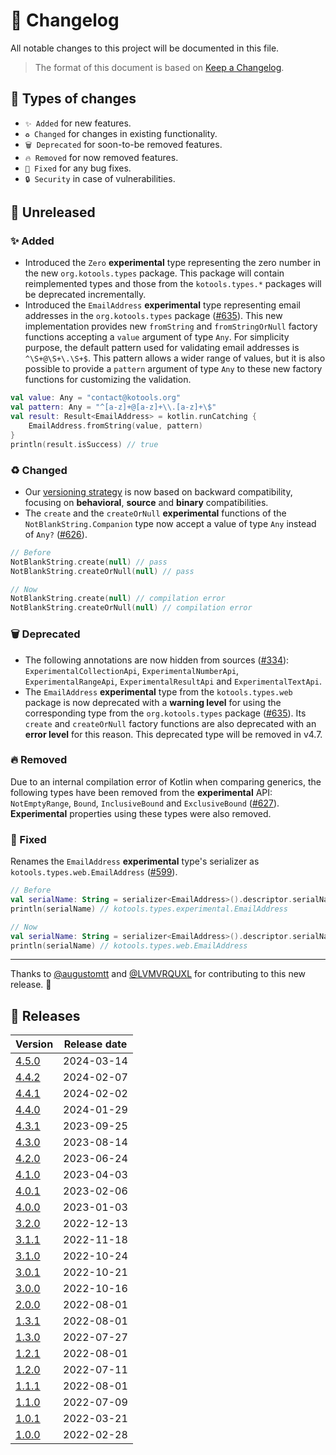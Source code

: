 # 🔄 Changelog

All notable changes to this project will be documented in this file.

> The format of this document is based on
> [Keep a Changelog](https://keepachangelog.com/en/1.1.0).

## 🤔 Types of changes

- `✨ Added` for new features.
- `♻️ Changed` for changes in existing functionality.
- `🗑️ Deprecated` for soon-to-be removed features.
- `🔥 Removed` for now removed features.
- `🐛 Fixed` for any bug fixes.
- `🔒 Security` in case of vulnerabilities.

## 🚧 Unreleased

### ✨ Added

- Introduced the `Zero` **experimental** type representing the zero number in
  the new `org.kotools.types` package.
  This package will contain reimplemented types and those from the
  `kotools.types.*` packages will be deprecated incrementally.
- Introduced the `EmailAddress` **experimental** type representing email
  addresses in the `org.kotools.types` package ([#635]).
  This new implementation provides new `fromString` and `fromStringOrNull`
  factory functions accepting a `value` argument of type `Any`.
  For simplicity purpose, the default pattern used for validating email
  addresses is `^\S+@\S+\.\S+$`.
  This pattern allows a wider range of values, but it is also possible to
  provide a `pattern` argument of type `Any` to these new factory functions for
  customizing the validation.

```kotlin
val value: Any = "contact@kotools.org"
val pattern: Any = "^[a-z]+@[a-z]+\\.[a-z]+\$"
val result: Result<EmailAddress> = kotlin.runCatching {
    EmailAddress.fromString(value, pattern)
}
println(result.isSuccess) // true
```

### ♻️ Changed

- Our [versioning strategy](documentation/versioning-strategy.md) is now based
  on backward compatibility, focusing on **behavioral**, **source** and
  **binary** compatibilities.
- The `create` and the `createOrNull` **experimental** functions of the
  `NotBlankString.Companion` type now accept a value of type `Any` instead of
  `Any?` ([#626]).

```kotlin
// Before
NotBlankString.create(null) // pass
NotBlankString.createOrNull(null) // pass

// Now
NotBlankString.create(null) // compilation error
NotBlankString.createOrNull(null) // compilation error
```

### 🗑️ Deprecated

- The following annotations are now hidden from sources ([#334]):
  `ExperimentalCollectionApi`, `ExperimentalNumberApi`, `ExperimentalRangeApi`,
  `ExperimentalResultApi` and `ExperimentalTextApi`.
- The `EmailAddress` **experimental** type from the `kotools.types.web` package
  is now deprecated with a **warning level** for using the corresponding type
  from the `org.kotools.types` package ([#635]).
  Its `create` and `createOrNull` factory functions are also deprecated with an
  **error level** for this reason.
  This deprecated type will be removed in v4.7.

### 🔥 Removed

Due to an internal compilation error of Kotlin when comparing generics, the
following types have been removed from the **experimental** API:
`NotEmptyRange`, `Bound`, `InclusiveBound` and `ExclusiveBound` ([#627]).
**Experimental** properties using these types were also removed.

### 🐛 Fixed

Renames the `EmailAddress` **experimental** type's serializer as
`kotools.types.web.EmailAddress` ([#599]).

```kotlin
// Before
val serialName: String = serializer<EmailAddress>().descriptor.serialName
println(serialName) // kotools.types.experimental.EmailAddress

// Now
val serialName: String = serializer<EmailAddress>().descriptor.serialName
println(serialName) // kotools.types.web.EmailAddress
```

---

Thanks to [@augustomtt] and [@LVMVRQUXL] for contributing to this new release.
🙏

[@augustomtt]: https://github.com/augustomtt
[@LVMVRQUXL]: https://github.com/LVMVRQUXL
[#334]: https://github.com/kotools/types/issues/334
[#599]: https://github.com/kotools/types/issues/599
[#626]: https://github.com/kotools/types/pull/626
[#627]: https://github.com/kotools/types/pull/627
[#635]: https://github.com/kotools/types/issues/635

## 🔖 Releases

| Version | Release date |
|---------|--------------|
| [4.5.0] | 2024-03-14   |
| [4.4.2] | 2024-02-07   |
| [4.4.1] | 2024-02-02   |
| [4.4.0] | 2024-01-29   |
| [4.3.1] | 2023-09-25   |
| [4.3.0] | 2023-08-14   |
| [4.2.0] | 2023-06-24   |
| [4.1.0] | 2023-04-03   |
| [4.0.1] | 2023-02-06   |
| [4.0.0] | 2023-01-03   |
| [3.2.0] | 2022-12-13   |
| [3.1.1] | 2022-11-18   |
| [3.1.0] | 2022-10-24   |
| [3.0.1] | 2022-10-21   |
| [3.0.0] | 2022-10-16   |
| [2.0.0] | 2022-08-01   |
| [1.3.1] | 2022-08-01   |
| [1.3.0] | 2022-07-27   |
| [1.2.1] | 2022-08-01   |
| [1.2.0] | 2022-07-11   |
| [1.1.1] | 2022-08-01   |
| [1.1.0] | 2022-07-09   |
| [1.0.1] | 2022-03-21   |
| [1.0.0] | 2022-02-28   |

[4.5.0]: https://github.com/kotools/types/releases/tag/4.5.0
[4.4.2]: https://github.com/kotools/types/releases/tag/4.4.2
[4.4.1]: https://github.com/kotools/types/releases/tag/4.4.1
[4.4.0]: https://github.com/kotools/types/releases/tag/4.4.0
[4.3.1]: https://github.com/kotools/types/releases/tag/4.3.1
[4.3.0]: https://github.com/kotools/types/releases/tag/4.3.0
[4.2.0]: https://github.com/kotools/types/releases/tag/4.2.0
[4.1.0]: https://github.com/kotools/types/releases/tag/4.1.0
[4.0.1]: https://github.com/kotools/types/releases/tag/4.0.1
[4.0.0]: https://github.com/kotools/types/releases/tag/4.0.0
[3.2.0]: https://github.com/kotools/libraries/releases/tag/types-v3.2.0
[3.1.1]: https://github.com/kotools/libraries/releases/tag/types-v3.1.1
[3.1.0]: https://github.com/kotools/types-legacy/releases/tag/v3.1.0
[3.0.1]: https://github.com/kotools/types-legacy/releases/tag/v3.0.1
[3.0.0]: https://github.com/kotools/types-legacy/releases/tag/v3.0.0
[2.0.0]: https://github.com/kotools/types-legacy/releases/tag/v2.0.0
[1.3.1]: https://github.com/kotools/types-legacy/releases/tag/v1.3.1
[1.3.0]: https://github.com/kotools/types-legacy/releases/tag/v1.3.0
[1.2.1]: https://github.com/kotools/types-legacy/releases/tag/v1.2.1
[1.2.0]: https://github.com/kotools/types-legacy/releases/tag/v1.2.0
[1.1.1]: https://github.com/kotools/types-legacy/releases/tag/v1.1.1
[1.1.0]: https://github.com/kotools/types-legacy/releases/tag/v1.1.0
[1.0.1]: https://github.com/kotools/types-legacy/releases/tag/v1.0.1
[1.0.0]: https://github.com/kotools/types-legacy/releases/tag/v1.0.0
